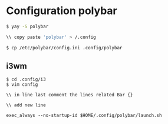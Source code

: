 # Configuration polybar

```bash
$ yay -S polybar

\\ copy paste 'polybar' > /.config

$ cp /etc/polybar/config.ini .config/polybar
```

## i3wm
```
$ cd .config/i3
$ vim config

\\ in line last comment the lines related Bar {}

\\ add new line

exec_always --no-startup-id $HOME/.config/polybar/launch.sh
```